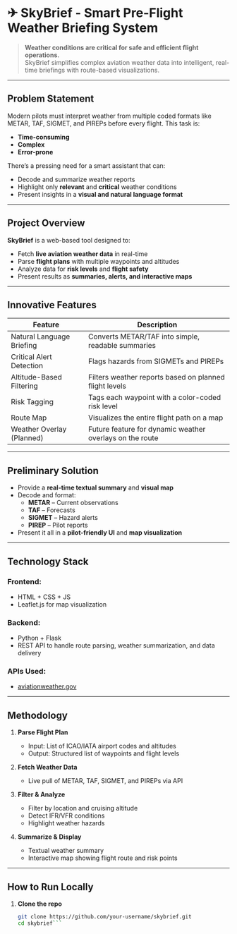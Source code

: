 # ✈ SkyBrief - Smart Pre-Flight Weather Briefing System

> **Weather conditions are critical for safe and efficient flight operations.**  
> SkyBrief simplifies complex aviation weather data into intelligent, real-time briefings with route-based visualizations.

---

##  Problem Statement

Modern pilots must interpret weather from multiple coded formats like METAR, TAF, SIGMET, and PIREPs before every flight. This task is:

- **Time-consuming**
- **Complex**
- **Error-prone**

There’s a pressing need for a smart assistant that can:
- Decode and summarize weather reports
- Highlight only **relevant** and **critical** weather conditions
- Present insights in a **visual and natural language format**

---

## Project Overview

**SkyBrief** is a web-based tool designed to:
- Fetch **live aviation weather data** in real-time
- Parse **flight plans** with multiple waypoints and altitudes
- Analyze data for **risk levels** and **flight safety**
- Present results as **summaries, alerts, and interactive maps**

---

## Innovative Features

| Feature | Description |
|--------|-------------|
| Natural Language Briefing | Converts METAR/TAF into simple, readable summaries |
| Critical Alert Detection | Flags hazards from SIGMETs and PIREPs |
| Altitude-Based Filtering | Filters weather reports based on planned flight levels |
| Risk Tagging | Tags each waypoint with a color-coded risk level |
| Route Map | Visualizes the entire flight path on a map |
| Weather Overlay (Planned) | Future feature for dynamic weather overlays on the route |

---

## Preliminary Solution

- Provide a **real-time textual summary** and **visual map**
- Decode and format:
  - **METAR** – Current observations
  - **TAF** – Forecasts
  - **SIGMET** – Hazard alerts
  - **PIREP** – Pilot reports
- Present it all in a **pilot-friendly UI** and **map visualization**

---

## Technology Stack

### Frontend:
- HTML + CSS + JS
- Leaflet.js for map visualization

### Backend:
- Python + Flask
- REST API to handle route parsing, weather summarization, and data delivery

### APIs Used:
- [aviationweather.gov](https://aviationweather.gov/)


---

## Methodology

1. **Parse Flight Plan**
   - Input: List of ICAO/IATA airport codes and altitudes
   - Output: Structured list of waypoints and flight levels

2. **Fetch Weather Data**
   - Live pull of METAR, TAF, SIGMET, and PIREPs via API

3. **Filter & Analyze**
   - Filter by location and cruising altitude
   - Detect IFR/VFR conditions
   - Highlight weather hazards

4. **Summarize & Display**
   - Textual weather summary
   - Interactive map showing flight route and risk points

---

## How to Run Locally

1. **Clone the repo**  
   ```bash
   git clone https://github.com/your-username/skybrief.git
   cd skybrief```
